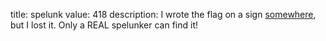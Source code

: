title: spelunk
value: 418
description: I wrote the flag on a sign [somewhere](https://drive.google.com/file/d/1R_YzJK7QXt7NZarjpXJKq-LwGX-_kQ7e/view?usp=sharing), but I lost it. Only a REAL spelunker can find it!